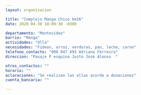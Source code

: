 ```yaml
---
layout: organizacion

title: "Complejo Manga Chico km16"
date: 2020-04-30 18:09:30 -0300

departamento: "Montevideo"
barrio: "Manga"
actividades: "Olla"
necesidades: "Fideos, arroz, verduras, pan, leche, carne"
telefono_contacto: "098 047 693 Adriana Ferreira"
direccion: "Pasaje P esquina Justo José Alonso  "

otros_contactos: ""
horario: ""
aclaraciones: "Se realizan las ollas acorde a donaciones"
cuenta_bancaria: ""

---
```

